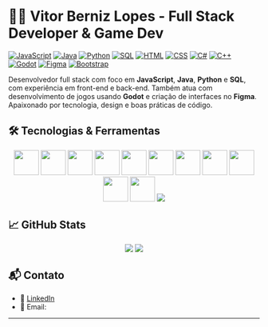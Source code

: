 # 👨‍💻 Vitor Berniz Lopes - Full Stack Developer & Game Dev

[![JavaScript](https://img.shields.io/badge/JavaScript-F7DF1E.svg)](https://developer.mozilla.org/en-US/docs/Web/JavaScript)
[![Java](https://img.shields.io/badge/Java-ED8B00.svg)](https://www.java.com/)
[![Python](https://img.shields.io/badge/Python-3776AB.svg)](https://www.python.org/)
[![SQL](https://img.shields.io/badge/SQL-336791.svg)](https://en.wikipedia.org/wiki/SQL)
[![HTML](https://img.shields.io/badge/HTML5-E34F26.svg)](https://developer.mozilla.org/en-US/docs/Web/HTML)
[![CSS](https://img.shields.io/badge/CSS3-1572B6.svg)](https://developer.mozilla.org/en-US/docs/Web/CSS)
[![C#](https://img.shields.io/badge/C%23-239120.svg)](https://learn.microsoft.com/en-us/dotnet/csharp/)
[![C++](https://img.shields.io/badge/C++-00599C.svg)](https://en.wikipedia.org/wiki/C%2B%2B)
[![Godot](https://img.shields.io/badge/Godot-478CBF.svg)](https://godotengine.org/)
[![Figma](https://img.shields.io/badge/Figma-F24E1E.svg)](https://www.figma.com/)
[![Bootstrap](https://img.shields.io/badge/Bootstrap-7952B3.svg)](https://getbootstrap.com/)

Desenvolvedor full stack com foco em **JavaScript**, **Java**, **Python** e **SQL**, com experiência em front-end e back-end. Também atua com desenvolvimento de jogos usando **Godot** e criação de interfaces no **Figma**. Apaixonado por tecnologia, design e boas práticas de código.

## 🛠️ Tecnologias & Ferramentas
<div align="center">
  <img src="https://cdn.jsdelivr.net/gh/devicons/devicon/icons/javascript/javascript-original.svg" width="50"/>
  <img src="https://cdn.jsdelivr.net/gh/devicons/devicon/icons/java/java-original.svg" width="50"/>
  <img src="https://cdn.jsdelivr.net/gh/devicons/devicon/icons/python/python-original.svg" width="50"/>
  <img src="https://cdn.jsdelivr.net/gh/devicons/devicon/icons/mysql/mysql-original.svg" width="50"/>
  <img src="https://cdn.jsdelivr.net/gh/devicons/devicon/icons/html5/html5-original.svg" width="50"/>
  <img src="https://cdn.jsdelivr.net/gh/devicons/devicon/icons/css3/css3-original.svg" width="50"/>
  <img src="https://cdn.jsdelivr.net/gh/devicons/devicon/icons/csharp/csharp-original.svg" width="50"/>
  <img src="https://cdn.jsdelivr.net/gh/devicons/devicon/icons/cplusplus/cplusplus-original.svg" width="50"/>
  <img src="https://cdn.jsdelivr.net/gh/devicons/devicon/icons/godot/godot-original.svg" width="50"/>
  <img src="https://cdn.jsdelivr.net/gh/devicons/devicon/icons/figma/figma-original.svg" width="50"/>
  <img src="https://cdn.jsdelivr.net/gh/devicons/devicon/icons/bootstrap/bootstrap-original.svg" width="50"/>
  <img src="https://www.geeky-gadgets.com/wp-content/uploads/2020/04/OpenCL-3.jpg">
</div>

## 📈 GitHub Stats
<p align="center">
  <img src="https://github-readme-stats.vercel.app/api?username=vibelon&show_icons=true&title_color=ff4c4c&text_color=e0e0e0&icon_color=ff1f1f&bg_color=000000" />
  <img src="https://github-readme-stats.vercel.app/api/top-langs/?username=vibelon&layout=compact&title_color=ff4c4c&text_color=e0e0e0&icon_color=ff1f1f&bg_color=000000"/>
</p>

## 📬 Contato
- 💼 [LinkedIn](https://www.linkedin.com/in/vitor-berniz-lopes-1a7b4a31a/)
- 📧 Email: 

---
<!--
**Vibelon/vibelon** is a ✨ _special_ ✨ repository because its `README.md` (this file) appears on your GitHub profile.

Here are some ideas to get you started:

- 🔭 I’m currently working on ...
- 🌱 I’m currently learning ...
- 👯 I’m looking to collaborate on ...
- 🤔 I’m looking for help with ...
- 💬 Ask me about ...
- 📫 How to reach me: ...
- 😄 Pronouns: ...
- ⚡ Fun fact: ...
-->
